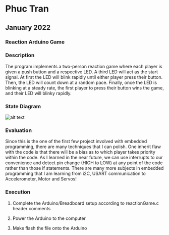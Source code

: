 # Phuc Tran

## January 2022

### Reaction Arduino Game

### Description

The program implements a two-person reaction game where each player is given a push button and a respective LED. A third LED will act as the start signal. At first the LED will blink rapidly until either player press their button. Then, the LED will count down at a random pace. Finally, once the LED is blinking at a steady rate, the first player to press their button wins the game, and their LED will blinky rapidly. 

### State Diagram

![alt text](https://github.com/phuc-tran-hub/Reaction-Game/ReactionGameStateMachine.drawio.png?raw=true)

### Evaluation

Since this is the one of the first few project involved with embedded programming, there are many techniques that I can polish. One inherit flaw with the code is that there will be a bias as to which player takes priority within the code. As I learned in the near future, we can use interrupts to our convenience and detect pin change (HIGH to LOW) at any point of the code rather than those if statements. There are many more subjects in embedded programming that I am learning from i2C, USART communication to Accelerometer, Motor and Servos!

### Execution

1. Complete the Arduino/Breadboard setup according to reactionGame.c header comments

2. Power the Arduino to the computer

3. Make flash the file onto the Arduino
